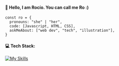 #### 🫰 Hello, I am Rocío. You can call me Ro :)


```
const ro = {
  pronouns: "she" | "her",
  code: [Javascript, HTML, CSS],
  askMeAbout: ["web dev", "tech", "illustration"],
}
```


#### 💻 Tech Stack:

[![My Skills](https://skillicons.dev/icons?i=html,css,js,nodejs,figma,jest,firebase,github,ai,ps,vscode,vite,react,md&theme=light)](https://skillicons.dev)
